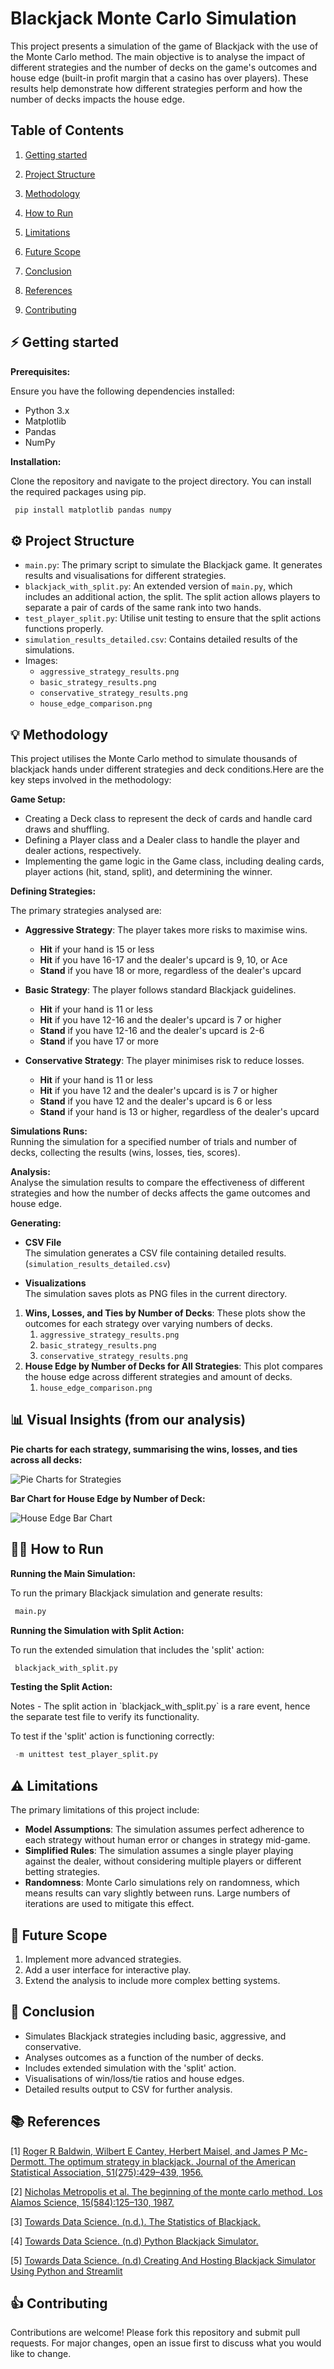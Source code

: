 # **Blackjack Monte Carlo Simulation** 

This project presents a simulation of the game of Blackjack with the use of the Monte Carlo method. The main objective is to analyse the impact of different strategies and the number of decks on the game's outcomes and house edge (built-in profit margin that a casino has over players). These results help demonstrate how different strategies perform and how the number of decks impacts the house edge.

## **Table of Contents**

1. [Getting started](#⚡-getting-started)

2. [Project Structure](#⚙️-project-structure)

3. [Methodology](#💡-methodology)

4. [How to Run](#🏃‍♂️-how-to-run)

5. [Limitations](#⚠️-limitations)

6. [Future Scope](#🎯-future-scope)

7. [Conclusion](#📖-conclusion)

8. [References](#📚-references)

9. [Contributing](#👍-contributing)

## **⚡ Getting started** 

**Prerequisites:**

Ensure you have the following dependencies installed:

* Python 3.x  
* Matplotlib  
* Pandas  
* NumPy

**Installation:**

Clone the repository and navigate to the project directory. You can install the required packages using pip.

```bash
 pip install matplotlib pandas numpy
```

## **⚙️ Project Structure** 

* `main.py`: The primary script to simulate the Blackjack game. It generates results and visualisations for different strategies.  
* `blackjack_with_split.py`: An extended version of `main.py`, which includes an additional action, the split.  The split action allows players to separate a pair of cards of the same rank into two hands.  
* `test_player_split.py`: Utilise unit testing to ensure that the split actions functions properly.  
* `simulation_results_detailed.csv`: Contains detailed results of the simulations.  
* Images:  
  * `aggressive_strategy_results.png`  
  * `basic_strategy_results.png`  
  * `conservative_strategy_results.png`  
  * `house_edge_comparison.png`

## **💡 Methodology** 

This project utilises the Monte Carlo method to simulate thousands of blackjack hands under different strategies and deck conditions.Here are the key steps involved in the methodology:

**Game Setup:**

* Creating a Deck class to represent the deck of cards and handle card draws and shuffling.   
*  Defining a Player class and a Dealer class to handle the player and dealer actions, respectively.   
* Implementing the game logic in the Game class, including dealing cards, player actions (hit, stand, split), and determining the winner. 

**Defining Strategies:**

The primary strategies analysed are:

* **Aggressive Strategy**: The player takes more risks to maximise wins.  
  * **Hit** if your hand is 15 or less  
  * **Hit** if you have 16-17 and the dealer's upcard is 9, 10, or Ace  
  * **Stand** if you have 18 or more, regardless of the dealer's upcard  
      
* **Basic Strategy**: The player follows standard Blackjack guidelines.  
  * **Hit** if your hand is 11 or less  
  * **Hit** if you have 12-16 and the dealer's upcard is 7 or higher  
  * **Stand** if you have 12-16 and the dealer's upcard is 2-6  
  * **Stand** if you have 17 or more

* **Conservative Strategy**: The player minimises risk to reduce losses.  
  * **Hit** if your hand is 11 or less  
  * **Hit** if you have 12 and the dealer's upcard is is 7 or higher  
  * **Stand** if you have 12 and the dealer's upcard is 6 or less  
  * **Stand** if your hand is 13 or higher, regardless of the dealer's upcard


**Simulations Runs:**  
Running the simulation for a specified number of trials and number of decks, collecting the results (wins, losses, ties, scores).

**Analysis:**  
Analyse the simulation results to compare the effectiveness of different strategies and how the number of decks affects the game outcomes and house edge.

**Generating:**

* **CSV File**  
  The simulation generates a CSV file containing detailed results.  
  (`simulation_results_detailed.csv`)  
    
* **Visualizations**  
  The simulation saves plots as PNG files in the current directory.  
1. **Wins, Losses, and Ties by Number of Decks**: These plots show the outcomes for each strategy over varying numbers of decks.  
   1. `aggressive_strategy_results.png`  
   2. `basic_strategy_results.png`  
   3. `conservative_strategy_results.png`  
2. **House Edge by Number of Decks for All Strategies**: This plot compares the house edge across different strategies and amount of decks.  
   1. `house_edge_comparison.png`

      

## **📊 Visual Insights (from our analysis)**

**Pie charts for each strategy, summarising the wins, losses, and ties across all decks:**

![Pie Charts for Strategies](pie_charts.png)

**Bar Chart for House Edge by Number of Deck:**

![House Edge Bar Chart](bar_chart.png)

## 

## **🏃‍♂️ How to Run**

**Running the Main Simulation:**

To run the primary Blackjack simulation and generate results:

```python
 main.py
```

**Running the Simulation with Split Action:**

To run the extended simulation that includes the 'split' action:

```python
 blackjack_with_split.py
```

**Testing the Split Action:**

Notes \- The split action in \`blackjack\_with\_split.py\` is a rare event, hence the separate test file to verify its functionality.

To test if the 'split' action is functioning correctly:

```python
 -m unittest test_player_split.py
```

## 

## **⚠️ Limitations** 

The primary limitations of this project include:

* **Model Assumptions**: The simulation assumes perfect adherence to each strategy without human error or changes in strategy mid-game.  
* **Simplified Rules**: The simulation assumes a single player playing against the dealer, without considering multiple players or different betting strategies.   
* **Randomness**: Monte Carlo simulations rely on randomness, which means results can vary slightly between runs. Large numbers of iterations are used to mitigate this effect.


## **🎯 Future Scope** 

1. Implement more advanced strategies.    
2. Add a user interface for interactive play.   
3. Extend the analysis to include more complex betting systems.

## 

## **📖 Conclusion**  

* Simulates Blackjack strategies including basic, aggressive, and conservative.  
* Analyses outcomes as a function of the number of decks.  
* Includes extended simulation with the 'split' action.  
* Visualisations of win/loss/tie ratios and house edges.  
* Detailed results output to CSV for further analysis.

## **📚 References** 

\[1\]  [Roger R Baldwin, Wilbert E Cantey, Herbert Maisel, and James P Mc-Dermott. The optimum strategy in blackjack. Journal of the American Statistical Association, 51(275):429–439, 1956\.](https://www.tandfonline.com/doi/abs/10.1080/01621459.1956.10501334)

\[2\]  [Nicholas Metropolis et al. The beginning of the monte carlo method. Los Alamos Science, 15(584):125–130, 1987\.](https://www.webpages.uidaho.edu/\~stevel/565/literature/The%20Beginning%20of%20Monte%20Carlo%20Method.pdf)

\[3\]  [Towards Data Science. (n.d.). The Statistics of Blackjack.](https://towardsdatascience.com/the-statistics-of-blackjack-e3b5fc29e67d)

\[4\]  [Towards Data Science. (n.d) Python Blackjack Simulator.](https://towardsdatascience.com/python-blackjack-simulator-61b591ffb971)

\[5\]  [Towards Data Science. (n.d) Creating And Hosting Blackjack Simulator Using Python and Streamlit](https://python.plainenglish.io/a-lesson-in-blackjack-and-python-hosted-by-streamlit-b927147bec8d)

## 

## **👍 Contributing** 

Contributions are welcome\! Please fork this repository and submit pull requests. For major changes, open an issue first to discuss what you would like to change.

